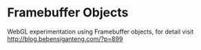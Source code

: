 Framebuffer Objects
===================

WebGL experimentation using Framebuffer objects, for detail visit http://blog.bebensiganteng.com/?p=899

